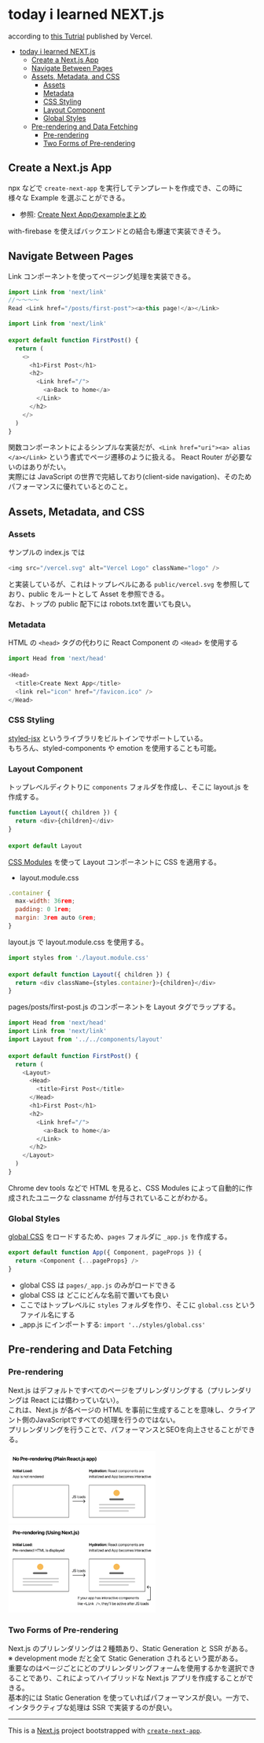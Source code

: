 # today i learned NEXT.js

according to [this Tutrial](https://nextjs.org/learn/basics/create-nextjs-app?utm_source=next-site&utm_medium=homepage-cta&utm_campaign=next-website) published by Vercel.

<!-- TOC -->

- [today i learned NEXT.js](#today-i-learned-nextjs)
  - [Create a Next.js App](#create-a-nextjs-app)
  - [Navigate Between Pages](#navigate-between-pages)
  - [Assets, Metadata, and CSS](#assets-metadata-and-css)
    - [Assets](#assets)
    - [Metadata](#metadata)
    - [CSS Styling](#css-styling)
    - [Layout Component](#layout-component)
    - [Global Styles](#global-styles)
  - [Pre-rendering and Data Fetching](#pre-rendering-and-data-fetching)
    - [Pre-rendering](#pre-rendering)
    - [Two Forms of Pre-rendering](#two-forms-of-pre-rendering)

<!-- /TOC -->

## Create a Next.js App

npx などで `create-next-app` を実行してテンプレートを作成でき、この時に様々な Example を選ぶことができる。  

- 参照: [Create Next Appのexampleまとめ](https://qiita.com/takeyuichi/items/a3a2eb2607368eda62fd)  

with-firebase を使えばバックエンドとの結合も爆速で実装できそう。

## Navigate Between Pages

Link コンポーネントを使ってページング処理を実装できる。

```Javascript
import Link from 'next/link'
//〜〜〜〜
Read <Link href="/posts/first-post"><a>this page!</a></Link>
```

```Javascript
import Link from 'next/link'

export default function FirstPost() {
  return (
    <>
      <h1>First Post</h1>
      <h2>
        <Link href="/">
          <a>Back to home</a>
        </Link>
      </h2>
    </>
  )
}
```

関数コンポーネントによるシンプルな実装だが、`<Link href="uri"><a> alias </a></Link>` という書式でページ遷移のように扱える。 
React Router が必要ないのはありがたい。  
実際には JavaScript の世界で完結しており(client-side navigation)、そのためパフォーマンスに優れているとのこと。

## Assets, Metadata, and CSS

### Assets

サンプルの index.js では

```Javascript
<img src="/vercel.svg" alt="Vercel Logo" className="logo" />
```

と実装しているが、これはトップレベルにある `public/vercel.svg` を参照しており、public をルートとして Asset を参照できる。  
なお、トップの public 配下には robots.txtを置いても良い。

### Metadata

HTML の `<head>` タグの代わりに React Component の `<Head>` を使用する

```Javascript
import Head from 'next/head'

<Head>
  <title>Create Next App</title>
  <link rel="icon" href="/favicon.ico" />
</Head>
```

### CSS Styling

[styled-jsx](https://github.com/vercel/styled-jsx) というライブラリをビルトインでサポートしている。  
もちろん、styled-components や emotion を使用することも可能。

### Layout Component

トップレベルディクトりに `components` フォルダを作成し、そこに layout.js を作成する。  

```Javascript
function Layout({ children }) {
  return <div>{children}</div>
}

export default Layout
```

[CSS Modules](https://nextjs.org/docs/basic-features/built-in-css-support#adding-component-level-css) を使って Layout コンポーネントに CSS を適用する。

- layout.module.css

```Javascript
.container {
  max-width: 36rem;
  padding: 0 1rem;
  margin: 3rem auto 6rem;
}
```

layout.js で layout.module.css を使用する。

```Javascript
import styles from './layout.module.css'

export default function Layout({ children }) {
  return <div className={styles.container}>{children}</div>
}
```

pages/posts/first-post.js のコンポーネントを Layout タグでラップする。  

```Javascript
import Head from 'next/head'
import Link from 'next/link'
import Layout from '../../components/layout'

export default function FirstPost() {
  return (
    <Layout>
      <Head>
        <title>First Post</title>
      </Head>
      <h1>First Post</h1>
      <h2>
        <Link href="/">
          <a>Back to home</a>
        </Link>
      </h2>
    </Layout>
  )
}
```

Chrome dev tools などで HTML を見ると、CSS Modules によって自動的に作成されたユニークな classname が付与されていることがわかる。

### Global Styles

[global CSS](https://nextjs.org/docs/basic-features/built-in-css-support#adding-a-global-stylesheet) をロードするため、`pages` フォルダに `_app.js` を作成する。

```Javascript
export default function App({ Component, pageProps }) {
  return <Component {...pageProps} />
}
```

- global CSS は `pages/_app.js` のみがロードできる
- global CSS は どこにどんな名前で置いても良い
- ここではトップレベルに `styles` フォルダを作り、そこに `global.css` というファイル名にする
- _app.js にインポートする: `import '../styles/global.css'`

## Pre-rendering and Data Fetching

### Pre-rendering

Next.js はデフォルトですべてのページをプリレンダリングする（プリレンダリングは React には備わっていない）。  
これは、Next.js が各ページの HTML を事前に生成することを意味し、クライアント側のJavaScriptですべての処理を行うのではない。  
プリレンダリングを行うことで、パフォーマンスとSEOを向上させることができる。

<img src="https://github.com/fujiokayu/next-til/blob/master/public/images/no-pre-rendering.png" width="300">
<img src="https://github.com/fujiokayu/next-til/blob/master/public/images/pre-rendering.png" width="300">

### Two Forms of Pre-rendering

Next.js のプリレンダリングは２種類あり、Static Generation と SSR がある。  
※ development mode だと全て Static Generation されるという罠がある。  
重要なのはページごとにどのプリレンダリングフォームを使用するかを選択できることであり、これによってハイブリッドな Next.js アプリを作成することができる。  
基本的には Static Generation を使っていればパフォーマンスが良い。一方で、インタラクティブな処理は SSR で実装するのが良い。

---

This is a [Next.js](https://nextjs.org/) project bootstrapped with [`create-next-app`](https://github.com/vercel/next.js/tree/canary/packages/create-next-app).
